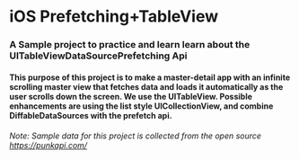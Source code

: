# iOS Prefetching+TableView

### A Sample project to practice and learn learn about the UITableViewDataSourcePrefetching Api

#### This purpose of this project is to make a master-detail app with an infinite scrolling master view that fetches data and loads it automatically as the user scrolls down the screen. We use the UITableView. Possible enhancements are using the list style UICollectionView, and combine DiffableDataSources with the prefetch api.

###### Note: Sample data for this project is collected from the open source https://punkapi.com/
